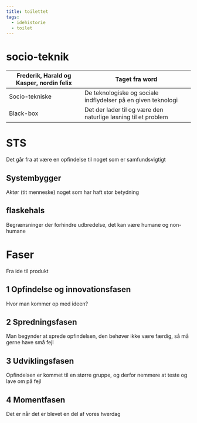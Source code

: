 ```yaml
---
title: toilettet
tags:
  - idehistorie
  - toilet
---
```

# socio-teknik
| Frederik, Harald og Kasper, nordin felix | Taget fra word                                                               |
| ---------------------------------------- | -------------------------------------------------------------- |
| Socio-tekniske                           | De teknologiske og sociale indflydelser på en given teknologi  |
| Black-box                                | Det der lader til og være den naturlige løsning til et problem |

# STS
Det går fra at være en opfindelse til noget som er samfundsvigtigt

## Systembygger
Aktør (tit menneske) noget som har haft stor betydning

## flaskehals
Begrænsninger der forhindre udbredelse, det kan være humane og non-humane

# Faser 
Fra ide til produkt
## 1 Opfindelse og innovationsfasen
Hvor man kommer op med ideen?
## 2 Spredningsfasen
Man begynder at sprede opfindelsen, den behøver ikke være færdig, så må gerne have små fejl
## 3 Udviklingsfasen
Opfindelsen er kommet til en større gruppe, og derfor nemmere at teste og lave om på fejl
## 4 Momentfasen
Det er når det er blevet en del af vores hverdag